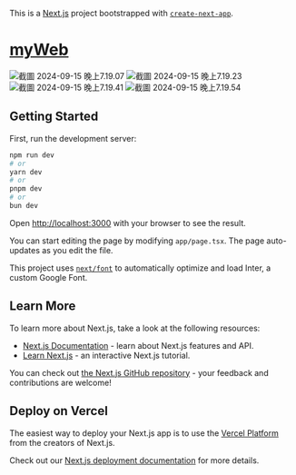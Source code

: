 This is a [Next.js](https://nextjs.org/) project bootstrapped with [`create-next-app`](https://github.com/vercel/next.js/tree/canary/packages/create-next-app).

# [myWeb](https://gray3325.github.io/KaraResumeWebsite/)
![截圖 2024-09-15 晚上7.19.07](https://hackmd.io/_uploads/SkbiEBVpA.png)
![截圖 2024-09-15 晚上7.19.23](https://hackmd.io/_uploads/rJZs4BVa0.png)
![截圖 2024-09-15 晚上7.19.41](https://hackmd.io/_uploads/BJbjES4TR.png)
![截圖 2024-09-15 晚上7.19.54](https://hackmd.io/_uploads/B1-oVBVaC.png)


## Getting Started

First, run the development server:

```bash
npm run dev
# or
yarn dev
# or
pnpm dev
# or
bun dev
```

Open [http://localhost:3000](http://localhost:3000) with your browser to see the result.

You can start editing the page by modifying `app/page.tsx`. The page auto-updates as you edit the file.

This project uses [`next/font`](https://nextjs.org/docs/basic-features/font-optimization) to automatically optimize and load Inter, a custom Google Font.

## Learn More

To learn more about Next.js, take a look at the following resources:

- [Next.js Documentation](https://nextjs.org/docs) - learn about Next.js features and API.
- [Learn Next.js](https://nextjs.org/learn) - an interactive Next.js tutorial.

You can check out [the Next.js GitHub repository](https://github.com/vercel/next.js/) - your feedback and contributions are welcome!

## Deploy on Vercel

The easiest way to deploy your Next.js app is to use the [Vercel Platform](https://vercel.com/new?utm_medium=default-template&filter=next.js&utm_source=create-next-app&utm_campaign=create-next-app-readme) from the creators of Next.js.

Check out our [Next.js deployment documentation](https://nextjs.org/docs/deployment) for more details.


